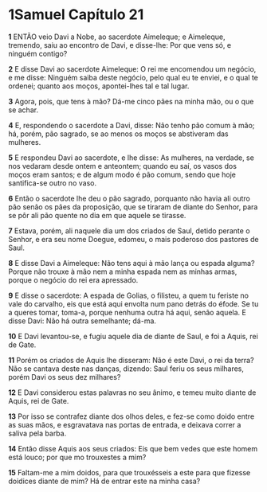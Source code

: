 # 1Samuel Capítulo 21

**1** 	ENTÃO veio Davi a Nobe, ao sacerdote Aimeleque; e Aimeleque, tremendo, saiu ao encontro de Davi, e disse-lhe: Por que vens só, e ninguém contigo?

**2** 	E disse Davi ao sacerdote Aimeleque: O rei me encomendou um negócio, e me disse: Ninguém saiba deste negócio, pelo qual eu te enviei, e o qual te ordenei; quanto aos moços, apontei-lhes tal e tal lugar.

**3** 	Agora, pois, que tens à mão? Dá-me cinco pães na minha mão, ou o que se achar.

**4** 	E, respondendo o sacerdote a Davi, disse: Não tenho pão comum à mão; há, porém, pão sagrado, se ao menos os moços se abstiveram das mulheres.

**5** 	E respondeu Davi ao sacerdote, e lhe disse: As mulheres, na verdade, se nos vedaram desde ontem e anteontem; quando eu saí, os vasos dos moços eram santos; e de algum modo é pão comum, sendo que hoje santifica-se outro no vaso.

**6** 	Então o sacerdote lhe deu o pão sagrado, porquanto não havia ali outro pão senão os pães da proposição, que se tiraram de diante do Senhor, para se pôr ali pão quente no dia em que aquele se tirasse.

**7** 	Estava, porém, ali naquele dia um dos criados de Saul, detido perante o Senhor, e era seu nome Doegue, edomeu, o mais poderoso dos pastores de Saul.

**8** 	E disse Davi a Aimeleque: Não tens aqui à mão lança ou espada alguma? Porque não trouxe à mão nem a minha espada nem as minhas armas, porque o negócio do rei era apressado.

**9** 	E disse o sacerdote: A espada de Golias, o filisteu, a quem tu feriste no vale do carvalho, eis que está aqui envolta num pano detrás do éfode. Se tu a queres tomar, toma-a, porque nenhuma outra há aqui, senão aquela. E disse Davi: Não há outra semelhante; dá-ma.

**10** 	E Davi levantou-se, e fugiu aquele dia de diante de Saul, e foi a Aquis, rei de Gate.

**11** 	Porém os criados de Aquis lhe disseram: Não é este Davi, o rei da terra? Não se cantava deste nas danças, dizendo: Saul feriu os seus milhares, porém Davi os seus dez milhares?

**12** 	E Davi considerou estas palavras no seu ânimo, e temeu muito diante de Aquis, rei de Gate.

**13** 	Por isso se contrafez diante dos olhos deles, e fez-se como doido entre as suas mãos, e esgravatava nas portas de entrada, e deixava correr a saliva pela barba.

**14** 	Então disse Aquis aos seus criados: Eis que bem vedes que este homem está louco; por que mo trouxestes a mim?

**15** 	Faltam-me a mim doidos, para que trouxésseis a este para que fizesse doidices diante de mim? Há de entrar este na minha casa?

